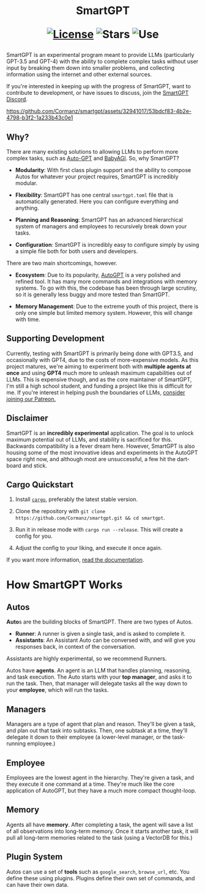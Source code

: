 <h1 align="center">
    SmartGPT
    <p>
        <a href="LICENSE.md"><img alt="License" src="https://img.shields.io/github/license/Cormanz/smartgpt?style=flat-square" /></a>
        <img alt="Stars" src="https://img.shields.io/github/stars/Cormanz/smartgpt?style=flat-square" />
        <img alt="Use "src="https://img.shields.io/badge/use-experimental-informational?style=flat-square" />
    </p>
</h1>

SmartGPT is an experimental program meant to provide LLMs (particularly GPT-3.5 and GPT-4) with the ability to complete complex tasks without user input by breaking them down into smaller problems, and collecting information using the internet and other external sources.

If you're interested in keeping up with the progress of SmartGPT, want to contribute to development, or have issues to discuss, join the [SmartGPT Discord](https://discord.gg/5uezFE2XES).

https://github.com/Cormanz/smartgpt/assets/32941017/53bdcf83-4b2e-4798-b3f2-1a233b43c0e1

## Why?

There are many existing solutions to allowing LLMs to perform more complex tasks, such as [Auto-GPT](https://github.com/Torantulino/Auto-GPT) and [BabyAGI](https://github.com/yoheinakajima/babyagi). So, why SmartGPT?

- **Modularity**: With first class plugin support and the ability to compose Autos for whatever your project requires, SmartGPT is incredibly modular.

- **Flexibility**: SmartGPT has one central `smartgpt.toml` file that is automatically generated. Here you can configure everything and anything.

- **Planning and Reasoning**: SmartGPT has an advanced hierarchical system of managers and employees to recursively break down your tasks.

- **Configuration**: SmartGPT is incredibly easy to configure simply by using a simple file both for both users and developers.

There are two main shortcomings, however.

- **Ecosystem**: Due to its popularity, [AutoGPT](https://github.com/Torantulino/Auto-GPT) is a very polished and refined tool. It has many more commands and integrations with memory systems. To go with this, the codebase has been through large scrutiny, so it is generally less buggy and more tested than SmartGPT.

- **Memory Management**: Due to the extreme youth of this project, there is only one simple but limited memory system. However, this will change with time.

## Supporting Development

Currently, testing with SmartGPT is primarily being done with GPT3.5, and occasionally with GPT4, due to the costs of more-expensive models. As this project matures, we're aiming to experiment both with **multiple agents at once** and using **GPT4** much more to unleash maximum capabilities out of LLMs. This is expensive though, and as the core maintainer of SmartGPT, I'm still a high school student, and funding a project like this is difficult for me. If you're interest in helping push the boundaries of LLMs, [consider joining our Patreon.](https://www.patreon.com/SmartGPT)

## Disclaimer

SmartGPT is an **incredibly experimental** application. The goal is to unlock maximum potential out of LLMs, and stability is sacrificed for this. Backwards compatibility is a fever dream here. However, SmartGPT is also housing some of the most innovative ideas and experiments in the AutoGPT space right now, and although most are unsuccessful, a few hit the dart-board and stick.

## Cargo Quickstart

1. Install [`cargo`](https://doc.rust-lang.org/cargo/getting-started/installation.html), preferably the latest stable version.

2. Clone the repository with `git clone https://github.com/Cormanz/smartgpt.git && cd smartgpt`.

3. Run it in release mode with `cargo run --release`. This will create a config for you.

4. Adjust the config to your liking, and execute it once again.

If you want more information, [read the documentation](https://corman.gitbook.io/smartgpt/installation).

# How SmartGPT Works

## Autos

**Auto**s are the building blocks of SmartGPT. There are two types of Autos.

- **Runner**: A runner is given a single task, and is asked to complete it.
- **Assistants**: An Assistant Auto can be conversed with, and will give you responses back, in context of the conversation.

Assistants are highly experimental, so we recommend Runners.

Autos have **agents**. An agent is an LLM that handles planning, reasoning, and task execution. The Auto starts with your **top manager**, and asks it to run the task. Then, that manager will delegate tasks all the way down to your **employee**, which will run the tasks.

## Managers

Managers are a type of agent that plan and reason. They'll be given a task, and plan out that task into subtasks. Then, one subtask at a time, they'll delegate it down to their employee (a lower-level manager, or the task-running employee.)

## Employee

Employees are the lowest agent in the hierarchy. They're given a task, and they execute it one command at a time. They're much like the core application of AutoGPT, but they have a much more compact thought-loop.

## Memory

Agents all have **memory**. After completing a task, the agent will save a list of all observations into long-term memory. Once it starts another task, it will pull all long-term memories related to the task (using a VectorDB for this.)

## Plugin System

Autos can use a set of **tools** such as `google_search`, `browse_url`, etc. You define these using plugins. Plugins define their own set of commands, and can have their own data.
